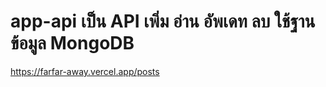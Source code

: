 # app-api เป็น API เพิ่ม อ่าน อัพเดท ลบ ใช้ฐานข้อมูล MongoDB 

https://farfar-away.vercel.app/posts
